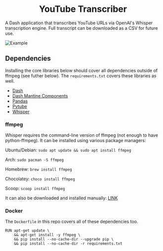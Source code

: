 <h1 align="center">
YouTube Transcriber
</h1>

A Dash application that transcribes YouTube URLs via OpenAI's Whisper transcription engine. Full transcript can be downloaded as a CSV for future use. 

![Example](https://i.imgur.com/Bjq6LMc.gif)

## Dependencies

Installing the core libraries below should cover all dependencies outside of ffmpeg (see futher below). The `requirements.txt` covers these libraries as well. 

- [Dash](https://pypi.org/project/dash/)
- [Dash Mantine Components](https://pypi.org/project/dash-mantine-components/)
- [Pandas](https://pypi.org/project/pandas/)
- [Pytube](https://pypi.org/project/pytube/)
- [Whisper](https://pypi.org/project/openai-whisper/)

### ffmpeg
Whisper requires the command-line version of ffmpeg (not enough to have python-ffmpeg). It can be installed using various package managers:

Ubuntu/Debian: `sudo apt update && sudo apt install ffmpeg`

Arch: `sudo pacman -S ffmpeg`

Homebrew: `brew install ffmpeg`

Chocolatey: `choco install ffmpeg`

Scoop: `scoop install ffmpeg`

It can also be downloaded and installed manually: [LINK](https://ffmpeg.org/download.html)

### Docker
The `Dockerfile` in this repo covers all of these dependencies too.
```
RUN apt-get update \
    && apt-get install -y ffmpeg \
    && pip install --no-cache-dir --upgrade pip \
    && pip install --no-cache-dir -r requirements.txt
```
